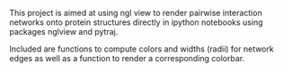 This project is aimed at using ngl view to render pairwise interaction networks onto protein structures directly in
ipython notebooks using packages nglview and pytraj.

Included are functions to compute colors and widths (radii) for network edges as well as a function to render a corresponding colorbar.
